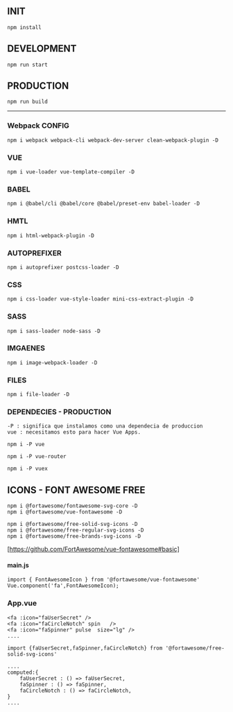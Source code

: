 ## INIT 
    npm install
## DEVELOPMENT 
    npm run start
## PRODUCTION
    npm run build

<hr/>

### Webpack CONFIG
    npm i webpack webpack-cli webpack-dev-server clean-webpack-plugin -D

### VUE
    npm i vue-loader vue-template-compiler -D

### BABEL
    npm i @babel/cli @babel/core @babel/preset-env babel-loader -D

### HMTL
    npm i html-webpack-plugin -D

### AUTOPREFIXER
    npm i autoprefixer postcss-loader -D

### CSS
    npm i css-loader vue-style-loader mini-css-extract-plugin -D

### SASS
    npm i sass-loader node-sass -D

### IMGAENES
    npm i image-webpack-loader -D

### FILES
    npm i file-loader -D

### DEPENDECIES - PRODUCTION
    -P : significa que instalamos como una dependecia de produccion
    vue : necesitamos esto para hacer Vue Apps.

    npm i -P vue
    
    npm i -P vue-router

    npm i -P vuex

## ICONS - FONT AWESOME FREE

    npm i @fortawesome/fontawesome-svg-core -D
    npm i @fortawesome/vue-fontawesome -D

    npm i @fortawesome/free-solid-svg-icons -D
    npm i @fortawesome/free-regular-svg-icons -D
    npm i @fortawesome/free-brands-svg-icons -D

[https://github.com/FortAwesome/vue-fontawesome#basic]

#### main.js

    import { FontAwesomeIcon } from '@fortawesome/vue-fontawesome'
    Vue.component('fa',FontAwesomeIcon);

### App.vue

    <fa :icon="faUserSecret" />
    <fa :icon="faCircleNotch" spin   />
    <fa :icon="faSpinner" pulse  size="lg" />
    ....

    import {faUserSecret,faSpinner,faCircleNotch} from '@fortawesome/free-solid-svg-icons'

    ....
    computed:{
        faUserSecret : () => faUserSecret,
        faSpinner : () => faSpinner,
        faCircleNotch : () => faCircleNotch,
    }
    ....

